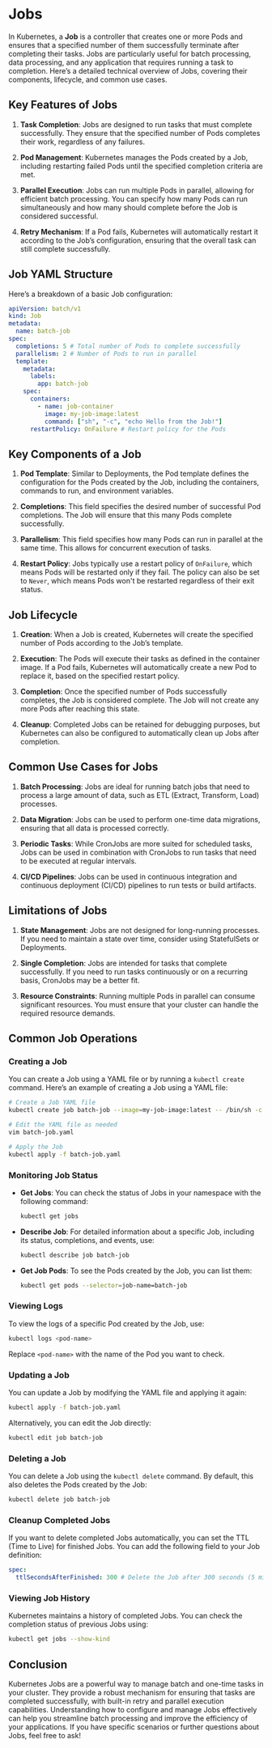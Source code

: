 # Jobs

In Kubernetes, a **Job** is a controller that creates one or more Pods and ensures that a specified number of them successfully terminate after completing their tasks. Jobs are particularly useful for batch processing, data processing, and any application that requires running a task to completion. Here’s a detailed technical overview of Jobs, covering their components, lifecycle, and common use cases.

## Key Features of Jobs

1. **Task Completion**: Jobs are designed to run tasks that must complete successfully. They ensure that the specified number of Pods completes their work, regardless of any failures.

2. **Pod Management**: Kubernetes manages the Pods created by a Job, including restarting failed Pods until the specified completion criteria are met.

3. **Parallel Execution**: Jobs can run multiple Pods in parallel, allowing for efficient batch processing. You can specify how many Pods can run simultaneously and how many should complete before the Job is considered successful.

4. **Retry Mechanism**: If a Pod fails, Kubernetes will automatically restart it according to the Job’s configuration, ensuring that the overall task can still complete successfully.

## Job YAML Structure

Here’s a breakdown of a basic Job configuration:

```yaml
apiVersion: batch/v1
kind: Job
metadata:
  name: batch-job
spec:
  completions: 5 # Total number of Pods to complete successfully
  parallelism: 2 # Number of Pods to run in parallel
  template:
    metadata:
      labels:
        app: batch-job
    spec:
      containers:
        - name: job-container
          image: my-job-image:latest
          command: ["sh", "-c", "echo Hello from the Job!"]
      restartPolicy: OnFailure # Restart policy for the Pods
```

## Key Components of a Job

1. **Pod Template**: Similar to Deployments, the Pod template defines the configuration for the Pods created by the Job, including the containers, commands to run, and environment variables.

2. **Completions**: This field specifies the desired number of successful Pod completions. The Job will ensure that this many Pods complete successfully.

3. **Parallelism**: This field specifies how many Pods can run in parallel at the same time. This allows for concurrent execution of tasks.

4. **Restart Policy**: Jobs typically use a restart policy of `OnFailure`, which means Pods will be restarted only if they fail. The policy can also be set to `Never`, which means Pods won't be restarted regardless of their exit status.

## Job Lifecycle

1. **Creation**: When a Job is created, Kubernetes will create the specified number of Pods according to the Job’s template.

2. **Execution**: The Pods will execute their tasks as defined in the container image. If a Pod fails, Kubernetes will automatically create a new Pod to replace it, based on the specified restart policy.

3. **Completion**: Once the specified number of Pods successfully completes, the Job is considered complete. The Job will not create any more Pods after reaching this state.

4. **Cleanup**: Completed Jobs can be retained for debugging purposes, but Kubernetes can also be configured to automatically clean up Jobs after completion.

## Common Use Cases for Jobs

1. **Batch Processing**: Jobs are ideal for running batch jobs that need to process a large amount of data, such as ETL (Extract, Transform, Load) processes.

2. **Data Migration**: Jobs can be used to perform one-time data migrations, ensuring that all data is processed correctly.

3. **Periodic Tasks**: While CronJobs are more suited for scheduled tasks, Jobs can be used in combination with CronJobs to run tasks that need to be executed at regular intervals.

4. **CI/CD Pipelines**: Jobs can be used in continuous integration and continuous deployment (CI/CD) pipelines to run tests or build artifacts.

## Limitations of Jobs

1. **State Management**: Jobs are not designed for long-running processes. If you need to maintain a state over time, consider using StatefulSets or Deployments.

2. **Single Completion**: Jobs are intended for tasks that complete successfully. If you need to run tasks continuously or on a recurring basis, CronJobs may be a better fit.

3. **Resource Constraints**: Running multiple Pods in parallel can consume significant resources. You must ensure that your cluster can handle the required resource demands.

## Common Job Operations

### Creating a Job

You can create a Job using a YAML file or by running a `kubectl create` command. Here’s an example of creating a Job using a YAML file:

```bash
# Create a Job YAML file
kubectl create job batch-job --image=my-job-image:latest -- /bin/sh -c "echo Hello from the Job!" --dry-run=client -o yaml > batch-job.yaml

# Edit the YAML file as needed
vim batch-job.yaml

# Apply the Job
kubectl apply -f batch-job.yaml
```

### Monitoring Job Status

- **Get Jobs**: You can check the status of Jobs in your namespace with the following command:

  ```bash
  kubectl get jobs
  ```

- **Describe Job**: For detailed information about a specific Job, including its status, completions, and events, use:

  ```bash
  kubectl describe job batch-job
  ```

- **Get Job Pods**: To see the Pods created by the Job, you can list them:

  ```bash
  kubectl get pods --selector=job-name=batch-job
  ```

### Viewing Logs

To view the logs of a specific Pod created by the Job, use:

```bash
kubectl logs <pod-name>
```

Replace `<pod-name>` with the name of the Pod you want to check.

### Updating a Job

You can update a Job by modifying the YAML file and applying it again:

```bash
kubectl apply -f batch-job.yaml
```

Alternatively, you can edit the Job directly:

```bash
kubectl edit job batch-job
```

### Deleting a Job

You can delete a Job using the `kubectl delete` command. By default, this also deletes the Pods created by the Job:

```bash
kubectl delete job batch-job
```

### Cleanup Completed Jobs

If you want to delete completed Jobs automatically, you can set the TTL (Time to Live) for finished Jobs. You can add the following field to your Job definition:

```yaml
spec:
  ttlSecondsAfterFinished: 300 # Delete the Job after 300 seconds (5 minutes) of completion
```

### Viewing Job History

Kubernetes maintains a history of completed Jobs. You can check the completion status of previous Jobs using:

```bash
kubectl get jobs --show-kind
```

## Conclusion

Kubernetes Jobs are a powerful way to manage batch and one-time tasks in your cluster. They provide a robust mechanism for ensuring that tasks are completed successfully, with built-in retry and parallel execution capabilities. Understanding how to configure and manage Jobs effectively can help you streamline batch processing and improve the efficiency of your applications. If you have specific scenarios or further questions about Jobs, feel free to ask!
